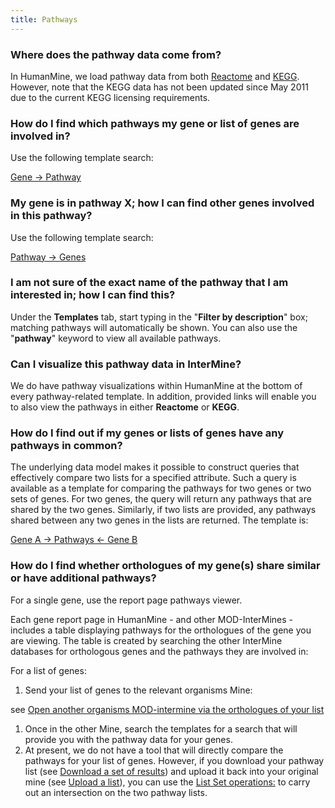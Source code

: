 ```yaml
---
title: Pathways
---
```


### Where does the pathway data come from?

In HumanMine, we load pathway data from both [Reactome](http://www.reactome.org/) and [KEGG](http://www.genome.jp/kegg/). However, note that the KEGG data has not been updated since May 2011 due to the current KEGG licensing requirements.

### How do I find which pathways my gene or list of genes are involved in?

Use the following template search:

[Gene → Pathway](https://www.humanmine.org/humanmine/templates/Gene_Pathway)

### My gene is in pathway X; how I can find other genes involved in this pathway?

Use the following template search:

[Pathway → Genes](https://www.humanmine.org/humanmine/templates/PathwayGenes)

### I am not sure of the exact name of the pathway that I am interested in; how I can find this?

Under the **Templates** tab, start typing in the "**Filter by description**" box; matching pathways will automatically be shown. You can also use the "**pathway**" keyword to view all available pathways. 

### Can I visualize this pathway data in InterMine?

We do have pathway visualizations within HumanMine at the bottom of every pathway-related template. In addition, provided links will enable you to also view the pathways in either **Reactome** or **KEGG**.

### How do I find out if my genes or lists of genes have any pathways in common?

The underlying data model makes it possible to construct queries that effectively compare two lists for a specified attribute. Such a query is available as a template for comparing the pathways for two genes or two sets of genes. For two genes, the query will return any pathways that are shared by the two genes. Similarly, if two lists are provided, any pathways shared between any two genes in the lists are returned. The template is:

[Gene A → Pathways ← Gene B](https://www.humanmine.org/humanmine/templates/ListPathway)

### How do I find whether orthologues of my gene\(s\) share similar or have additional pathways?

For a single gene, use the report page pathways viewer. 

Each gene report page in HumanMine - and other MOD-InterMines - includes a table displaying pathways for the orthologues of the gene you are viewing. The table is created by searching the other InterMine databases for orthologous genes and the pathways they are involved in:

For a list of genes:

1. Send your list of genes to the relevant organisms Mine:

see [Open another organisms MOD-intermine via the orthologues of your list](https://flymine.readthedocs.io/en/latest/lists/analysis/Documentationlistanalysispages.html#listanalysisjumptomine)

1. Once in the other Mine, search the templates for a search that will provide you with the pathway data for your genes.
2. At present, we do not have a tool that will directly compare the pathways for your list of genes. However, if you download your pathway list \(see [Download a set of results](https://flymine.readthedocs.io/en/latest/results-tables/Documentationresultstables.html#resultsdownload)\) and upload it back into your original mine \(see [Upload a list](https://flymine.readthedocs.io/en/latest/lists/upload/Documentationlistupload.html#listupload)\), you can use the [List Set operations:](https://flymine.readthedocs.io/en/latest/lists/overview/Documentationlists.html#listsetoperations) to carry out an intersection on the two pathway lists. 

